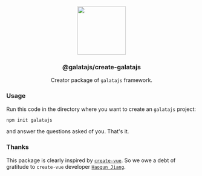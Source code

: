 <p align="center">
<br>
<img src="https://avatars.githubusercontent.com/u/108695351?s=200&v=4" width="128" height="128">
</p>
<h3 align="center">@galatajs/create-galatajs</h3>
<p align="center">
  Creator package of <code>galatajs</code> framework. 
</p>

### Usage

Run this code in the directory where you want to create an `galatajs` project:

```bash
npm init galatajs
```

and answer the questions asked of you. That's it.

### Thanks

This package is clearly inspired by [`create-vue`](https://www.npmjs.com/package/create-vue). So we owe a debt of gratitude to `create-vue` developer [`Haogun Jiang`](https://github.com/sodatea).

